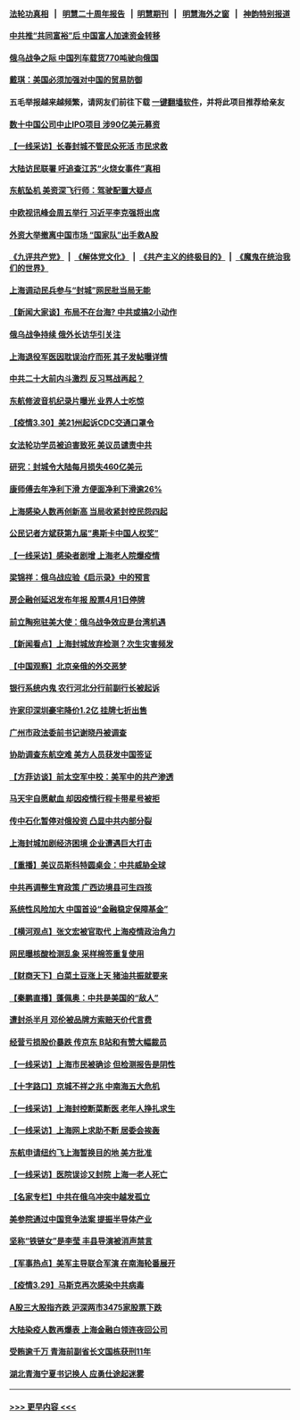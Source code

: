 #### [法轮功真相](https://github.com/gfw-breaker/truth/blob/master/README.md?t=0) &nbsp;&nbsp;|&nbsp;&nbsp; [明慧二十周年报告](https://github.com/gfw-breaker/mh-reports/blob/master/README.md?t=0) &nbsp;&nbsp;|&nbsp;&nbsp;[明慧期刊](https://github.com/gfw-breaker/mh-qikan) &nbsp;&nbsp;|&nbsp;&nbsp; [明慧海外之窗](https://github.com/gfw-breaker/mh-news/blob/master/README.md?t=0) &nbsp;&nbsp;|&nbsp;&nbsp; [神韵特别报道](https://github.com/gfw-breaker/mh-news/blob/master/shenyun.md?t=0)
#### [中共推“共同富裕”后 中国富人加速资金转移](../pages/nsc413/n13684182.md?t=03310501) 
#### [俄乌战争之际 中国列车载货770吨驶向俄国](../pages/nsc413/n13684205.md?t=03310501) 
#### [戴琪：美国必须加强对中国的贸易防御](../pages/nsc413/n13684167.md?t=03310501) 
#### 五毛举报越来越频繁，请网友们前往下载 [一键翻墙软件](https://github.com/gfw-breaker/ssr-accounts)，并将此项目推荐给亲友
#### [数十中国公司中止IPO项目 涉90亿美元募资](../pages/nsc413/n13684104.md?t=03310501) 
#### [【一线采访】长春封城不管民众死活 市民求救](../pages/nsc413/n13683449.md?t=03310501) 
#### [大陆访民联署 吁追查江苏“火烧女事件”真相](../pages/nsc413/n13683624.md?t=03310501) 
#### [东航坠机 美资深飞行师：驾驶配置大疑点](../pages/nsc413/n13683989.md?t=03310501) 
#### [中欧视讯峰会周五举行 习近平李克强将出席](../pages/nsc413/n13683858.md?t=03310501) 
#### [外资大举撤离中国市场 “国家队”出手救A股](../pages/nsc413/n13683770.md?t=03310501) 
#### [《九评共产党》](https://github.com/begood0513/9ping.md/blob/master/README.md) &nbsp;|&nbsp; [《解体党文化》](../../../../jtdwh.md/blob/master/README.md)  &nbsp;|&nbsp; [《共产主义的终极目的》](../../../../gczydzjmd.md/blob/master/README.md) &nbsp;|&nbsp; [《魔鬼在统治我们的世界》](../../../../mgztzwmdsj.md/blob/master/README.md) 
#### [上海调动民兵参与“封城”网民批当局无能](../pages/nsc413/n13683226.md?t=03310501) 
#### [【新闻大家谈】布局不在台海? 中共或搞2小动作](../pages/nsc413/n13682479.md?t=03310501) 
#### [俄乌战争持续 俄外长访华引关注](../pages/nsc413/n13683533.md?t=03310501) 
#### [上海退役军医因耽误治疗而死 其子发帖曝详情](../pages/nsc413/n13682858.md?t=03310501) 
#### [中共二十大前内斗激烈 反习骂战再起？](../pages/nsc413/n13682834.md?t=03310501) 
#### [东航修波音机纪录片曝光 业界人士吃惊](../pages/nsc413/n13681599.md?t=03310501) 
#### [【疫情3.30】美21州起诉CDC交通口罩令](../pages/nsc413/n13681868.md?t=03310501) 
#### [女法轮功学员被迫害致死 美议员谴责中共](../pages/nsc413/n13682069.md?t=03310501) 
#### [研究：封城令大陆每月损失460亿美元](../pages/nsc413/n13683203.md?t=03310501) 
#### [康师傅去年净利下滑 方便面净利下滑逾26%](../pages/nsc413/n13682953.md?t=03310501) 
#### [上海感染人数再创新高 当局收紧封控民怨四起](../pages/nsc413/n13683136.md?t=03310501) 
#### [公民记者方斌获第九届“奥斯卡中国人权奖”](../pages/nsc413/n13683013.md?t=03310501) 
#### [【一线采访】感染者剧增 上海老人院爆疫情](../pages/nsc413/n13682806.md?t=03310501) 
#### [梁锦祥：俄乌战应验《启示录》中的预言](../pages/nsc413/n13682256.md?t=03310501) 
#### [房企融创延迟发布年报 股票4月1日停牌](../pages/nsc413/n13682326.md?t=03310501) 
#### [前立陶宛驻美大使：俄乌战争效应是台湾机遇](../pages/nsc413/n13682154.md?t=03310501) 
#### [【新闻看点】上海封城放弃检测？次生灾害频发](../pages/nsc413/n13681738.md?t=03310501) 
#### [【中国观察】北京亲俄的外交恶梦](../pages/nsc413/n13682222.md?t=03310501) 
#### [银行系统内鬼 农行河北分行前副行长被起诉](../pages/nsc413/n13682366.md?t=03310501) 
#### [许家印深圳豪宅降价1.2亿 挂牌七折出售](../pages/nsc413/n13682035.md?t=03310501) 
#### [广州市政法委前书记谢晓丹被调查](../pages/nsc413/n13682144.md?t=03310501) 
#### [协助调查东航空难 美方人员获发中国签证](../pages/nsc413/n13681776.md?t=03310501) 
#### [【方菲访谈】前太空军中校：美军中的共产渗透](../pages/nsc413/n13681422.md?t=03310501) 
#### [马天宇自愿献血 却因疫情行程卡带星号被拒](../pages/nsc413/n13681895.md?t=03310501) 
#### [传中石化暂停对俄投资 凸显中共内部分裂](../pages/nsc413/n13682268.md?t=03310501) 
#### [上海封城加剧经济困境 企业遭遇巨大打击](../pages/nsc413/n13681924.md?t=03310501) 
#### [【重播】美议员斯科特圆桌会：中共威胁全球](../pages/nsc413/n13681321.md?t=03310501) 
#### [中共再调整生育政策 广西边境县可生四孩](../pages/nsc413/n13682001.md?t=03310501) 
#### [系统性风险加大 中国首设“金融稳定保障基金”](../pages/nsc413/n13681956.md?t=03310501) 
#### [【横河观点】张文宏被官取代 上海疫情政治角力](../pages/nsc413/n13681839.md?t=03310501) 
#### [网民曝核酸检测乱象 采样棉签重复使用](../pages/nsc413/n13681793.md?t=03310501) 
#### [【财商天下】白菜土豆涨上天 猪油共振就要来](../pages/nsc413/n13681331.md?t=03310501) 
#### [【秦鹏直播】蓬佩奥：中共是美国的“敌人”](../pages/nsc413/n13681819.md?t=03310501) 
#### [遭封杀半月 邓伦被品牌方索赔天价代言费](../pages/nsc413/n13681649.md?t=03310501) 
#### [经营亏损股价暴跌 传京东 B站和有赞大幅裁员](../pages/nsc413/n13681629.md?t=03310501) 
#### [【一线采访】上海市民被确诊 但检测报告是阴性](../pages/nsc413/n13681644.md?t=03310501) 
#### [【十字路口】京城不祥之兆 中南海五大危机](../pages/nsc413/n13681057.md?t=03310501) 
#### [【一线采访】上海封控断菜断医 老年人挣扎求生](../pages/nsc413/n13680852.md?t=03310501) 
#### [【一线采访】上海网上求助不断 居委会挨轰](../pages/nsc413/n13681327.md?t=03310501) 
#### [东航申请纽约飞上海暂换目的地 美方批准](../pages/nsc413/n13681429.md?t=03310501) 
#### [【一线采访】医院误诊又封院 上海一老人死亡](../pages/nsc413/n13680719.md?t=03310501) 
#### [【名家专栏】中共在俄乌冲突中越发孤立](../pages/nsc413/n13681024.md?t=03310501) 
#### [美参院通过中国竞争法案 提振半导体产业](../pages/nsc413/n13681136.md?t=03310501) 
#### [坚称“铁链女”是李莹 丰县导演被消声禁言](../pages/nsc413/n13680909.md?t=03310501) 
#### [【军事热点】美军主导联合军演 在南海轮番展开](../pages/nsc413/n13679393.md?t=03310501) 
#### [【疫情3.29】马斯克再次感染中共病毒](../pages/nsc413/n13680482.md?t=03310501) 
#### [A股三大股指齐跌 沪深两市3475家股票下跌](../pages/nsc413/n13680474.md?t=03310501) 
#### [大陆染疫人数再爆表 上海金融白领连夜回公司](../pages/nsc413/n13680655.md?t=03310501) 
#### [受贿逾千万 青海前副省长文国栋获刑11年](../pages/nsc413/n13680718.md?t=03310501) 
#### [湖北青海宁夏书记换人 应勇仕途起迷雾](../pages/nsc413/n13680681.md?t=03310501) 

----
#### [ >>> 更早内容 <<< ](../indexes/nsc413-earlier.md)
